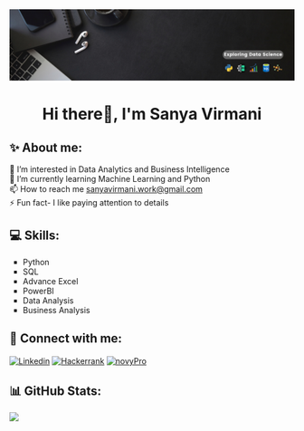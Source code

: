 <img src ="./banner.png" alt ="githubbanner" />

<h1 align="center">Hi there👋, I'm Sanya Virmani</h1>

## ✨ About me:
🔭 I’m interested in Data Analytics and Business Intelligence<br>
🌱 I’m currently learning Machine Learning and Python<br>
📫 How to reach me sanyavirmani.work@gmail.com<br>
⚡ Fun fact- I like paying attention to details<br>

## 💻 Skills:
<p align="left">
<ul style="list-style-type:square">
  <li>Python</li>
  <li>SQL</li>
  <li>Advance Excel</li>
  <li>PowerBI</li>
  <li>Data Analysis</li>
  <li>Business Analysis</li>
</ul>

## 👾 Connect with me:
<p align="left">
<a href="http://www.linkedin.com/in/sanya-virmani" target="blank"><img align="center" src="https://raw.githubusercontent.com/rahuldkjain/github-profile-readme-generator/master/src/images/icons/Social/linked-in-alt.svg" alt="Linkedin" height="30" width="40" /></a>
<a href="https://www.hackerrank.com/profile/sanyavirmani" target="blank"><img align="center" src="https://raw.githubusercontent.com/rahuldkjain/github-profile-readme-generator/master/src/images/icons/Social/hackerrank.svg" alt="Hackerrank" height="30" width="40" /></a>
<a href="https://www.novypro.com/profile_projects/sanyavirmani" target="blank"><img align="center" src="https://sjc6.discourse-cdn.com/standard17/user_avatar/forum.novypro.com/novypro.support.team/240/10_2.png" alt="novyPro" height="30" width="40" /></a>
</p>

## 📊 GitHub Stats:
<img align="left" width="47%" src="https://github-readme-stats-sigma-five.vercel.app/api?username=sanyavirmani&theme=tokyonight&hide_border=false&include_all_commits=false&count_private=false" />
